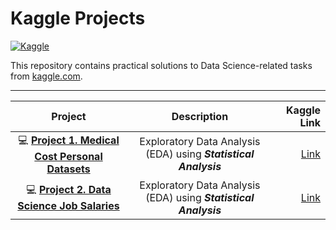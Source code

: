 # **Kaggle Projects**
[![Kaggle](https://img.shields.io/badge/Kaggle-20BEFF?style=for-the-badge&logo=Kaggle&logoColor=white)](https://www.kaggle.com/)

This repository contains practical solutions to Data Science-related tasks from [kaggle.com](https://www.kaggle.com).

---

| Project | Description | Kaggle Link|
|:------------------------:|:--------------------------------:|--------------------------------:|
| 💻 [**Project 1. Medical Cost Personal Datasets**](https://github.com/akramkhal/KaggleProjects/tree/main/MedicalCosts) |Exploratory Data Analysis (EDA) using _**Statistical Analysis**_| [Link](https://www.kaggle.com/datasets/mirichoi0218/insurance)| 
| 💻 [**Project 2. Data Science Job Salaries**](https://github.com/akramkhal/KaggleProjects/tree/main/DataScieSalary) |Exploratory Data Analysis (EDA) using _**Statistical Analysis**_|[Link](https://www.kaggle.com/datasets/ruchi798/data-science-job-salaries) |
<!-- 
| 💻 [**Project 5. Ford vs Ferrari**](https://github.com/macsunmood/SkillFactory_RDS/tree/master/Project%205.%20Ford%20vs%20Ferrari)|классификация модели авто по фотографии; применены продвинутые техники обучения нейросетей: _**Transfer Learning**_, _**Fine-tuning**_, _**Image Augmentation**_, _**Test Time Augmentation**_ и др.|
| 💻 [**Project 6. Batmobile**](https://github.com/macsunmood/SkillFactory_RDS/tree/master/Project%206.%20Batmobile)|предсказание стоимости авто с использованием _**Multiple Inputs**_ нейросетей, комбинация изображений и табличных данных|
| 🔥 [**Diploma. Accent Recognizer**](https://github.com/macsunmood/SkillFactory_RDS/tree/master/Diploma.%20Accent%20Recognizer)|финальный проект: **распознаватель акцента английской речи**. Включает все этапы реализации и работающий прототип на _**Streamlit**_|
![SkillFactory Data Science](https://telegra.ph/file/db0665de16c088eb41d8e.png)
-->

